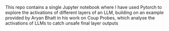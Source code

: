 This repo contains a single Jupyter notebook where I have used Pytorch to explore the activations of different layers of an LLM, building on an example provided by Aryan Bhatt in his work on Coup Probes, which analyse the activations of LLMs to catch unsafe final layer outputs
